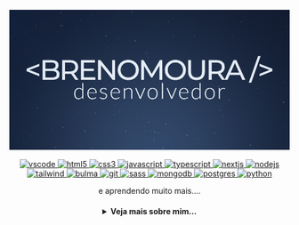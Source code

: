 [![banner](./BRENO.jpg)](https://github.com/brenomoura13)

  <p align="center">
   <a href="https://code.visualstudio.com/">
      <img src="https://cdn.jsdelivr.net/gh/devicons/devicon/icons/vscode/vscode-original.svg" alt="vscode" width="40" height="40"/>
   </a>
   <a href="https://developer.mozilla.org/pt-BR/docs/Web/HTML">
      <img src="https://cdn.jsdelivr.net/gh/devicons/devicon/icons/html5/html5-plain.svg" alt="html5" width="40" height="40"/>
   </a>
   <a href="https://developer.mozilla.org/pt-BR/docs/Web/CSS">
      <img src="https://cdn.jsdelivr.net/gh/devicons/devicon/icons/css3/css3-plain.svg" alt="css3" width="40" height="40"/>
   </a>
   <a href="https://developer.mozilla.org/en-US/docs/Web/JavaScript">
      <img src="https://cdn.jsdelivr.net/gh/devicons/devicon/icons/javascript/javascript-original.svg" alt="javascript" width="40" height="40"/>
   </a>
   <a href="https://www.typescriptlang.org">
      <img src="https://cdn.jsdelivr.net/gh/devicons/devicon/icons/typescript/typescript-original.svg" alt="typescript" width="40" height="40"/>
   </a>
   <a href="https://nextjs.org/">
      <img src="https://cdn.jsdelivr.net/gh/devicons/devicon/icons/nextjs/nextjs-line.svg" alt="nextjs" width="40" height="40"/>
   </a>
   <a href="https://nodejs.org">
      <img src="https://cdn.jsdelivr.net/gh/devicons/devicon/icons/nodejs/nodejs-original.svg" alt="nodejs" width="40" height="40"/>
   </a>
   <a href="https://tailwindcss.com">
      <img src="https://cdn.jsdelivr.net/gh/devicons/devicon/icons/tailwindcss/tailwindcss-plain.svg" alt="tailwind" width="40" height="40"/>
   </a>
   <a href="https://bulma.io">
      <img src="https://cdn.jsdelivr.net/gh/devicons/devicon/icons/bulma/bulma-plain.svg" alt="bulma" width="40" height="40"/>
   </a>
   <a href="https://git-scm.com/">
      <img src="https://cdn.jsdelivr.net/gh/devicons/devicon/icons/git/git-original.svg" alt="git" width="40" height="40"/>
   </a>
   <a href="https://sass-lang.com">
      <img src="https://cdn.jsdelivr.net/gh/devicons/devicon/icons/sass/sass-original.svg" alt="sass" width="40" height="40"/>
   </a>
   <a href="https://www.mongodb.com">
      <img src="https://cdn.jsdelivr.net/gh/devicons/devicon/icons/mongodb/mongodb-original.svg" alt="mongodb" width="40" height="40"/>
   </a>
   <a href="https://www.postgresql.org">
      <img src="https://cdn.jsdelivr.net/gh/devicons/devicon/icons/postgresql/postgresql-original.svg" alt="postgres" width="40" height="40"/>
   </a>
   <a href="https://www.postgresql.org">
      <img src="https://cdn.jsdelivr.net/gh/devicons/devicon/icons/python/python-original.svg" alt="python" width="40" height="40"/>
   </a>
   <p align="center"> e aprendendo muito mais.... </p>
</p>

<h4 align="center">
<details>
<summary>Veja mais sobre mim...</summary>
<img src="https://media1.giphy.com/media/VBveiwJDEjt254XhYp/giphy.gif" width="70px" /><h1 align="center">Oi, meu nome é Breno!</h1>

<p align="center">
  <a href="https://github.com/brenomoura13">
    <img
      align="center"
      height="150em"
      src="https://github-readme-stats.vercel.app/api?username=brenomoura13&show_icons=true&include_all_commits=true&count_private=true&theme=tokyonight"
    />
  </a>
  <a href="https://github.com/brenomoura13">
    <img
      align="center"
      height="150em"
      src="https://github-readme-stats.vercel.app/api/top-langs/?username=brenomoura13&show_icons=true&include_all_commits=true&count_private=true&layout=compact&theme=tokyonight"
    />
  </a>
</p>


<p align="center">
  <a href="https://github.com/brenomoura13">
    <img
      align="center"
      src="https://github-profile-trophy.vercel.app/?username=brenomoura13&theme=onedark&no-frame=true&row=1&&margin-w=20&no-bg=true"
    />
  </a>
</a>
</p>

<h3 align="center">Trabalhando em:</h3>

<p align="center">
  <a href="https://github.com/brenomoura13/easytracking">
    <img
      align="center"
      height="120em"
      src="https://github-readme-stats.vercel.app/api/pin/?username=brenomoura13&repo=easytracking&theme=tokyonight">
    </img>
  </a>
</p>

<h3 align="center">Sobre mim:</h3>

<p align="center">
  <a href="https://instagram.com/breno.mour/">
    <img
      align="center"
      src="https://img.shields.io/badge/Instagram-1C1C1C?style=for-the-badge&logo=instagram&logoColor=00FFFF"
    />
  </a>
  <a href="https://twitter.com/brenoomoura1">
    <img
      align="center"
      src="https://img.shields.io/badge/Twitter-1C1C1C?style=for-the-badge&logo=twitter&logoColor=00FFFF"
    />
  </a>
  <a href="https://www.linkedin.com/in/devbreno/">
    <img
       align="center"
       src="https://img.shields.io/badge/LinkedIn-1C1C1C?style=for-the-badge&logo=linkedin&logoColor=00FFFF"
  </a>
</p>
<h5 align="center">@brenomoura13</h5>
</details>
